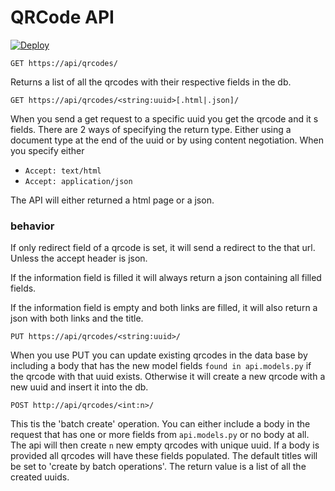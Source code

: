 # QRCode API

[![Deploy](https://www.herokucdn.com/deploy/button.svg)](https://heroku.com/deploy?template=https://github.com/heroku/node-js-getting-started)


```http request
GET https://api/qrcodes/
```
Returns a list of all the qrcodes with their respective fields in the db.

```http request
GET https://api/qrcodes/<string:uuid>[.html|.json]/
```
When you send a get request to a specific uuid you get the qrcode and it
s fields. There are 2 ways of specifying the return type. Either using a document type at the end of the uuid or by using content negotiation.
When you specify either 

- ```Accept: text/html```
- ```Accept: application/json```

The API will either returned a html page or a json.

### behavior
If only redirect field of a qrcode is set, it will send a redirect to the that url. Unless the accept header is json.

If the information field is filled it will always return a json containing all filled fields.

If the information field is empty and both links are filled, it will also return a json with both links and the title.

```http request
PUT https://api/qrcodes/<string:uuid>/
```
When you use PUT you can update existing qrcodes in the data base by including
a body that has the new model fields ``found in api.models.py`` 
if the qrcode with that uuid exists. Otherwise it will create a new qrcode with a new uuid and insert it into the db.
```http request
POST http://api/qrcodes/<int:n>/
```
This tis the 'batch create' operation. You can either include a 
body in the request that has one or more fields from ``api.models.py`` or no body at all.
The api will then create `n` new empty qrcodes with unique uuid. If a body is 
provided all qrcodes will have these fields populated. The default titles will be set to 
'create by batch operations'. The return value is a list of all the created uuids.

